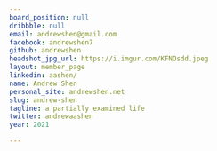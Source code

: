 ```yaml
---
board_position: null
dribbble: null
email: andrewshen@gmail.com
facebook: andrewshen7
github: andrewshen
headshot_jpg_url: https://i.imgur.com/KFNOsdd.jpeg
layout: member_page
linkedin: aashen/
name: Andrew Shen
personal_site: andrewshen.net
slug: andrew-shen
tagline: a partially examined life
twitter: andrewaashen
year: 2021

---
```

